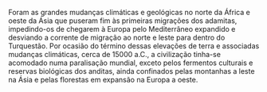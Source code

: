 ﻿Foram as grandes mudanças climáticas e geológicas no norte da África e oeste da Ásia que puseram fim às primeiras migrações dos adamitas, impedindo-os de chegarem à Europa pelo Mediterrâneo expandido e desviando a corrente de migração ao norte e leste para dentro do Turquestão. Por ocasião do término dessas elevações de terra e associadas mudanças climáticas, cerca de 15000 a.C., a civilização tinha-se acomodado numa paralisação mundial, exceto pelos fermentos culturais e reservas biológicas dos anditas, ainda confinados pelas montanhas a leste na Ásia e pelas florestas em expansão na Europa a oeste.
